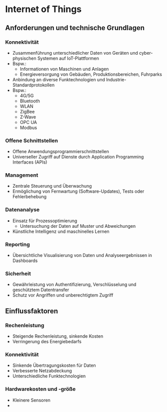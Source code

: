 # Internet of Things

## Anforderungen und technische Grundlagen

### Konnektivität
- Zusammenführung unterschiedlicher Daten von Geräten und cyber-physischen Systemen auf IoT-Plattformen
- Bspw.:
  - Informationen von Maschinen und Anlagen
  - Energieversorgung von Gebäuden, Produktionsbereichen, Fuhrparks
- Anbindung an diverse Funktechnologien und Industrie-Standardprotokollen
- Bspw.:
  - 4G/5G
  - Bluetooth
  - WLAN
  - ZigBee
  - Z-Wave
  - OPC UA
  - Modbus

### Offene Schnittstellen
- Offene Anwendungsprogrammierschnittstellen
- Universeller Zugriff auf Dienste durch Application Programming Interfaces (APIs)

### Management
- Zentrale Steuerung und Überwachung
- Ermöglichung von Fernwartung (Software-Updates), Tests oder Fehlerbehebung

### Datenanalyse
- Einsatz für Prozessoptimierung
  - Untersuchung der Daten auf Muster und Abweichungen
- Künstliche Intelligenz und maschinelles Lernen

### Reporting
- Übersichtliche Visualisierung von Daten und Analyseergebnissen in Dashboards

### Sicherheit
- Gewährleistung von Authentifizierung, Verschlüsselung und geschütztem Datentransfer
- Schutz vor Angriffen und unberechtigtem Zugriff

## Einflussfaktoren

### Rechenleistung
- Steigende Rechenleistung, sinkende Kosten
- Verringerung des Energiebedarfs

### Konnektivität
- Sinkende Übertragungskosten für Daten
- Verbesserte Netzabdeckung
- Unterschiedliche Funktechnologien

### Hardwarekosten und -größe
- Kleinere Sensoren
- 
